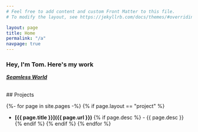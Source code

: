 ```yaml
---
# Feel free to add content and custom Front Matter to this file.
# To modify the layout, see https://jekyllrb.com/docs/themes/#overriding-theme-defaults

layout: page
title: Home
permalink: "/a"
navpage: true
---
```


### Hey, I'm Tom. Here's my work

<script src="index/seamless.js" type="text/javascript" defer></script>

<canvas id="seamlessCanvas" width="50" height="50"></canvas>

[**_Seamless World_**](/about)

<br>
## Projects

{%- for page in site.pages -%}
{% if page.layout == "project" %}

-   **[{{ page.title }}]({{ page.url }})** {% if page.desc %} - {{ page.desc }} {% endif %}
    {% endif %}
    {% endfor %}
